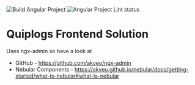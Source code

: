 ![Build Angular Project](https://github.com/Sl1ver/Quiplogs_FE/workflows/Build%20Angular%20Project/badge.svg)
![Angular Project Lint status](https://github.com/Sl1ver/Quiplogs_FE/workflows/Angular%20Project%20Lint%20status/badge.svg?branch=master)

# Quiplogs Frontend Solution

Uses ngx-admin so have a look at  
  - GitHub -  https://github.com/akveo/ngx-admin
  - Nebular Components - https://akveo.github.io/nebular/docs/getting-started/what-is-nebular#what-is-nebular
